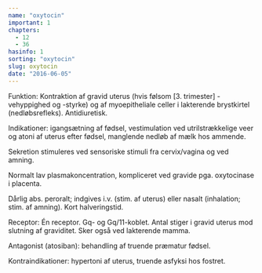```yaml
---
name: "oxytocin"
important: 1
chapters:  
  - 12 
  - 36
hasinfo: 1
sorting: "oxytocin"
slug: oxytocin
date: "2016-06-05"
---
```


Funktion: Kontraktion af gravid uterus (hvis følsom [3. trimester] - vehyppighed og -styrke) og af myoepitheliale celler i lakterende brystkirtel (nedløbsrefleks). Antidiuretisk.

Indikationer: igangsætning af fødsel, vestimulation ved utrilstrækkelige veer og atoni af uterus efter fødsel, manglende nedløb af mælk hos ammende.

Sekretion stimuleres ved sensoriske stimuli fra cervix/vagina og ved amning.

Normalt lav plasmakoncentration, kompliceret ved gravide pga. oxytocinase i placenta. 

Dårlig abs. peroralt; indgives i.v. (stim. af uterus) eller nasalt (inhalation; stim. af amning). Kort halveringstid. 

Receptor: Én receptor. Gq- og Gq/11-koblet. Antal stiger i gravid uterus mod slutning af graviditet. Sker også ved lakterende mamma. 

Antagonist (atosiban): behandling af truende præmatur fødsel.

Kontraindikationer: hypertoni af uterus, truende asfyksi hos fostret.
